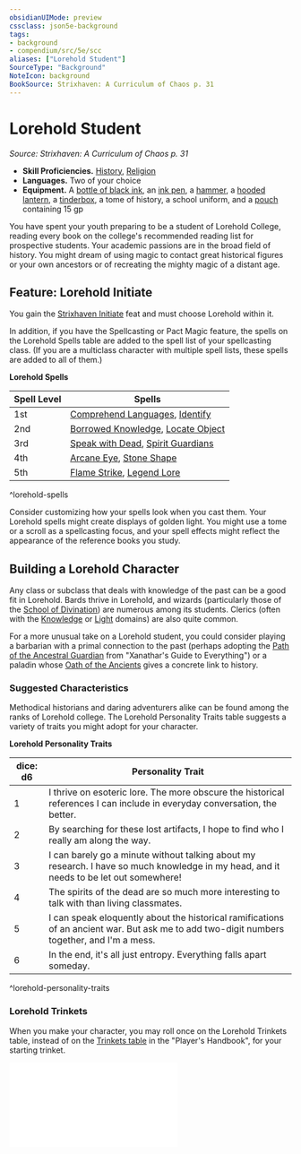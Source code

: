 ```yaml
---
obsidianUIMode: preview
cssclass: json5e-background
tags:
- background
- compendium/src/5e/scc
aliases: ["Lorehold Student"]
SourceType: "Background"
NoteIcon: background
BookSource: Strixhaven: A Curriculum of Chaos p. 31
---
```

# Lorehold Student
*Source: Strixhaven: A Curriculum of Chaos p. 31*  

- **Skill Proficiencies.** [History](/3-Mechanics/CLI/rules/skills.md#History), [Religion](/3-Mechanics/CLI/rules/skills.md#Religion)  
- **Languages.** Two of your choice  
- **Equipment.** A [bottle of black ink](/3-Mechanics/CLI/items/ink-1-ounce-bottle.md), an [ink pen](/3-Mechanics/CLI/items/ink-pen.md), a [hammer](/3-Mechanics/CLI/items/hammer.md), a [hooded lantern](/3-Mechanics/CLI/items/hooded-lantern.md), a [tinderbox](/3-Mechanics/CLI/items/tinderbox.md), a tome of history, a school uniform, and a [pouch](/3-Mechanics/CLI/items/pouch.md) containing 15 gp  

You have spent your youth preparing to be a student of Lorehold College, reading every book on the college's recommended reading list for prospective students. Your academic passions are in the broad field of history. You might dream of using magic to contact great historical figures or your own ancestors or of recreating the mighty magic of a distant age.

## Feature: Lorehold Initiate

You gain the [Strixhaven Initiate](/3-Mechanics/CLI/feats/strixhaven-initiate-scc.md) feat and must choose Lorehold within it.

In addition, if you have the Spellcasting or Pact Magic feature, the spells on the Lorehold Spells table are added to the spell list of your spellcasting class. (If you are a multiclass character with multiple spell lists, these spells are added to all of them.)

**Lorehold Spells**

| Spell Level | Spells |
|-------------|--------|
| 1st | [Comprehend Languages](/3-Mechanics/CLI/spells/comprehend-languages.md), [Identify](/3-Mechanics/CLI/spells/identify.md) |
| 2nd | [Borrowed Knowledge](/3-Mechanics/CLI/spells/borrowed-knowledge-scc.md), [Locate Object](/3-Mechanics/CLI/spells/locate-object.md) |
| 3rd | [Speak with Dead](/3-Mechanics/CLI/spells/speak-with-dead.md), [Spirit Guardians](/3-Mechanics/CLI/spells/spirit-guardians.md) |
| 4th | [Arcane Eye](/3-Mechanics/CLI/spells/arcane-eye.md), [Stone Shape](/3-Mechanics/CLI/spells/stone-shape.md) |
| 5th | [Flame Strike](/3-Mechanics/CLI/spells/flame-strike.md), [Legend Lore](/3-Mechanics/CLI/spells/legend-lore.md) |
^lorehold-spells

Consider customizing how your spells look when you cast them. Your Lorehold spells might create displays of golden light. You might use a tome or a scroll as a spellcasting focus, and your spell effects might reflect the appearance of the reference books you study.

## Building a Lorehold Character

Any class or subclass that deals with knowledge of the past can be a good fit in Lorehold. Bards thrive in Lorehold, and wizards (particularly those of the [School of Divination](/3-Mechanics/CLI/classes/wizard-school-of-divination.md)) are numerous among its students. Clerics (often with the [Knowledge](/3-Mechanics/CLI/classes/cleric-knowledge-domain.md) or [Light](/3-Mechanics/CLI/classes/cleric-light-domain.md) domains) are also quite common.

For a more unusual take on a Lorehold student, you could consider playing a barbarian with a primal connection to the past (perhaps adopting the [Path of the Ancestral Guardian](/3-Mechanics/CLI/classes/barbarian-path-of-the-ancestral-guardian-xge.md) from "Xanathar's Guide to Everything") or a paladin whose [Oath of the Ancients](/3-Mechanics/CLI/classes/paladin-oath-of-the-ancients.md) gives a concrete link to history.

### Suggested Characteristics

Methodical historians and daring adventurers alike can be found among the ranks of Lorehold college. The Lorehold Personality Traits table suggests a variety of traits you might adopt for your character.

**Lorehold Personality Traits**

| dice: d6 | Personality Trait |
|----------|-------------------|
| 1 | I thrive on esoteric lore. The more obscure the historical references I can include in everyday conversation, the better. |
| 2 | By searching for these lost artifacts, I hope to find who I really am along the way. |
| 3 | I can barely go a minute without talking about my research. I have so much knowledge in my head, and it needs to be let out somewhere! |
| 4 | The spirits of the dead are so much more interesting to talk with than living classmates. |
| 5 | I can speak eloquently about the historical ramifications of an ancient war. But ask me to add two-digit numbers together, and I'm a mess. |
| 6 | In the end, it's all just entropy. Everything falls apart someday. |
^lorehold-personality-traits

### Lorehold Trinkets

When you make your character, you may roll once on the Lorehold Trinkets table, instead of on the [Trinkets table](/3-Mechanics/CLI/items/trinket.md) in the "Player's Handbook", for your starting trinket.

![Lorehold Trinkets](/3-Mechanics/CLI/tables/lorehold-trinkets-scc.md)